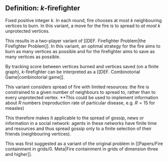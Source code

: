 ## Definition: $k$-firefighter

Fixed positive integer $k$. In each round, fire chooses at most $k$ neighbouring vertices to burn. In this variant, a move for the fire is to spread to *at most* *k* unprotected vertices.

This results in a two-player variant of [[DEF. Firefighter Problem|the Firefighter Problem]]. In this variant, an optimal strategy for the fire aims to burn as many vertices as possible and for the firefighter aims to save as many vertices as possible.

By tracking score between vertices burned and vertices saved (on a finite graph), $k$-firefighter can be interpreted as a [[DEF. Combinotorial Game|combinotorial game]].

This variant considers spread of fire with limited resources: the fire is constrained to a given number of neighbours to spread to, rather than to every unprotected vertex. 
**This could be used to implement information about $R$ numbers (reproduction rate of particular disease, e.g. $R=15$ for measles)

This therefore makes it applicable to the spread of gossip, news or information in a social network: agents in these networks have finite time and resources and thus spread gossip only to a finite selection of their friends (neighbouring vertices).

This was first suggested as a variant of the original problem in [[Papers/Fire containment in grids/0. Meta|Fire containment in grids of dimension three and higher]].
